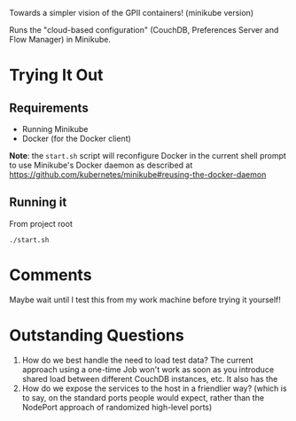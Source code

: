Towards a simpler vision of the GPII containers! (minikube version)

Runs the "cloud-based configuration" (CouchDB, Preferences Server and Flow Manager) in Minikube.

# Trying It Out

## Requirements
* Running Minikube
* Docker (for the Docker client)

**Note**: the `start.sh` script will reconfigure Docker in the current shell prompt to use Minikube's Docker daemon as described at https://github.com/kubernetes/minikube#reusing-the-docker-daemon

## Running it

From project root
```
./start.sh
```

# Comments

Maybe wait until I test this from my work machine before trying it yourself!

# Outstanding Questions

1) How do we best handle the need to load test data? The current approach using a one-time Job won't work as soon as you introduce shared load between different CouchDB instances, etc. It also has the
2) How do we expose the services to the host in a friendlier way? (which is to say, on the standard ports people would expect, rather than the NodePort approach of randomized high-level ports)
